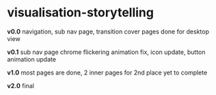 # visualisation-storytelling

**v0.0**
navigation, sub nav page, transition cover pages done for desktop view

**v0.1**
sub nav page chrome flickering animation fix, icon update, button animation update

**v1.0**
most pages are done, 2 inner pages for 2nd place yet to complete

**v2.0**
final
